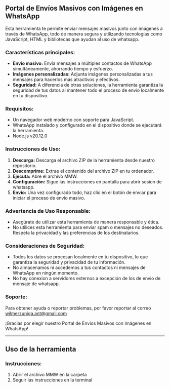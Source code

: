 ## Portal de Envíos Masivos con Imágenes en WhatsApp

Esta herramienta te permite enviar mensajes masivos junto con imágenes a través de WhatsApp, todo de manera segura y utilizando tecnologías como JavaScript, HTML y bibliotecas que ayudan al uso de whatsapp. 

### Características principales:

- **Envío masivo:** Envía mensajes a múltiples contactos de WhatsApp simultáneamente, ahorrando tiempo y esfuerzo.
- **Imágenes personalizadas:** Adjunta imágenes personalizadas a tus mensajes para hacerlos más atractivos y efectivos.
- **Seguridad:** A diferencia de otras soluciones, la herramienta garantiza la seguridad de tus datos al mantener todo el proceso de envío localmente en tu dispositivo.

### Requisitos:

- Un navegador web moderno con soporte para JavaScript.
- WhatsApp instalado y configurado en el dispositivo donde se ejecutará la herramienta.
- Node.js v20.12.0

### Instrucciones de Uso:

1. **Descarga:** Descarga el archivo ZIP de la herramienta desde nuestro repositorio.
2. **Descomprime:** Extrae el contenido del archivo ZIP en tu ordenador.
3. **Ejecuta:** Abre el archivo MMW.
4. **Configuración:** Sigue las instrucciones en pantalla para abrir sesion de whatsapp.
5. **Envío:** Una vez configurado todo, haz clic en el botón de enviar para iniciar el proceso de envío masivo.

### Advertencia de Uso Responsable:

- Asegúrate de utilizar esta herramienta de manera responsable y ética.
- No utilices esta herramienta para enviar spam o mensajes no deseados. Respeta la privacidad y las preferencias de los destinatarios.

### Consideraciones de Seguridad:

- Todos los datos se procesan localmente en tu dispositivo, lo que garantiza la seguridad y privacidad de tu información.
- No almacenamos ni accedemos a tus contactos ni mensajes de WhatsApp en ningún momento.
- No hay conexion a servidores externos a excepción de los de envio de mensaje de whatsapp.

### Soporte:

Para obtener ayuda o reportar problemas, por favor reportar al correo wilmerzuniga.ant@gmail.com

¡Gracias por elegir nuestro Portal de Envíos Masivos con Imágenes en WhatsApp!

---

## Uso de la herramienta
### Instrucciones:
1. Abrir el archivo MMW en la carpeta
2. Seguir las instrucciones en la terminal




